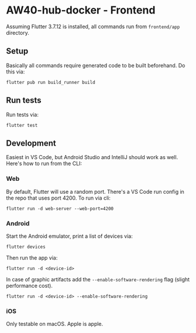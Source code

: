 # AW40-hub-docker - Frontend

Assuming Flutter 3.7.12 is installed, all commands run from `frontend/app` directory.

## Setup

Basically all commands require generated code to be built beforehand. Do this via:

```shell
flutter pub run build_runner build
```

## Run tests

Run tests via:

```
flutter test
```

## Development

Easiest in VS Code, but Android Studio and IntelliJ should work as well.
Here's how to run from the CLI:

### Web

By default, Flutter will use a random port.
There's a VS Code run config in the repo that uses port 4200.
To run via cli:

```shell
flutter run -d web-server --web-port=4200
```

### Android

Start the Android emulator, print a list of devices via:

```shell
flutter devices
```

Then run the app via:

```shell
flutter run -d <device-id>
```

In case of graphic artifacts add the `--enable-software-rendering` flag (slight performance cost).

```shell
flutter run -d <device-id> --enable-software-rendering
```

### iOS

Only testable on macOS.
Apple is apple.
